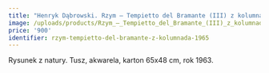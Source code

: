 ```yaml
---
title: "Henryk Dąbrowski. Rzym – Tempietto del Bramante (III) z kolumnadą (1965)"
image: /uploads/products/Rzym_–_Tempietto_del_Bramante_(III)_z_kolumnada_(1965).jpg
price: '900'
identifier: rzym-tempietto-del-bramante-z-kolumnada-1965
---
```


Rysunek z natury. Tusz, akwarela, karton 65x48 cm, rok 1963.